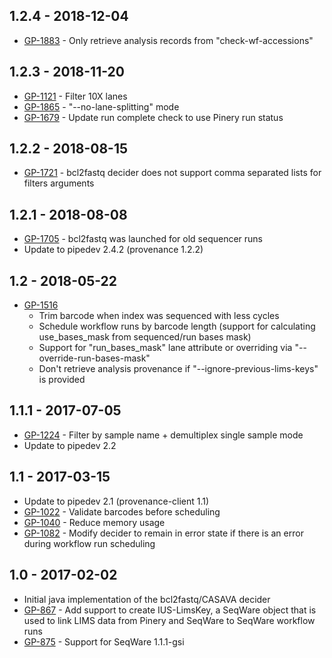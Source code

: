 ## 1.2.4 - 2018-12-04
- [GP-1883](https://jira.oicr.on.ca/browse/GP-1883) - Only retrieve analysis records from "check-wf-accessions"
## 1.2.3 - 2018-11-20
- [GP-1121](https://jira.oicr.on.ca/browse/GP-1121) - Filter 10X lanes
- [GP-1865](https://jira.oicr.on.ca/browse/GP-1865) - "--no-lane-splitting" mode
- [GP-1679](https://jira.oicr.on.ca/browse/GP-1679) - Update run complete check to use Pinery run status
## 1.2.2 - 2018-08-15
- [GP-1721](https://jira.oicr.on.ca/browse/GP-1721) - bcl2fastq decider does not support comma separated lists for filters arguments
## 1.2.1 - 2018-08-08
- [GP-1705](https://jira.oicr.on.ca/browse/GP-1705) - bcl2fastq was launched for old sequencer runs
- Update to pipedev 2.4.2 (provenance 1.2.2)
## 1.2 - 2018-05-22
- [GP-1516](https://jira.oicr.on.ca/browse/GP-1516)
  - Trim barcode when index was sequenced with less cycles
  - Schedule workflow runs by barcode length (support for calculating use_bases_mask from sequenced/run bases mask)
  - Support for "run_bases_mask" lane attribute or overriding via "--override-run-bases-mask"
  - Don't retrieve analysis provenance if "--ignore-previous-lims-keys" is provided
## 1.1.1 - 2017-07-05
- [GP-1224](https://jira.oicr.on.ca/browse/GP-1224) - Filter by sample name + demultiplex single sample mode
- Update to pipedev 2.2
## 1.1 - 2017-03-15
- Update to pipedev 2.1 (provenance-client 1.1)
- [GP-1022](https://jira.oicr.on.ca/browse/GP-1022) - Validate barcodes before scheduling
- [GP-1040](https://jira.oicr.on.ca/browse/GP-1040) - Reduce memory usage
- [GP-1082](https://jira.oicr.on.ca/browse/GP-1082) - Modify decider to remain in error state if there is an error during workflow run scheduling
## 1.0 - 2017-02-02
- Initial java implementation of the bcl2fastq/CASAVA decider
- [GP-867](https://jira.oicr.on.ca/browse/GP-867) - Add support to create IUS-LimsKey, a SeqWare object that is used to link LIMS data from Pinery and SeqWare to SeqWare workflow runs
- [GP-875](https://jira.oicr.on.ca/browse/GP-875) - Support for SeqWare 1.1.1-gsi
